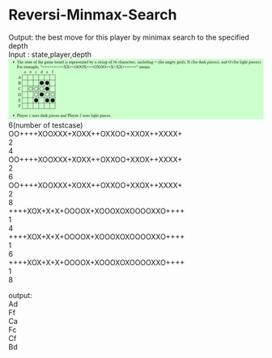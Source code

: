# Reversi-Minmax-Search
Output: the best move for this player by minimax search to the specified depth  
Input : state,player,depth  
![image](https://github.com/ian102991/Reversi-Minmax-Search/blob/main/%E8%9E%A2%E5%B9%95%E6%93%B7%E5%8F%96%E7%95%AB%E9%9D%A2%202024-09-28%20155228.png)  
6(number of testcase)  
OO++++XOOXXX+XOXX++OXXOO+XXOX++XXXX+  
2  
4  
OO++++XOOXXX+XOXX++OXXOO+XXOX++XXXX+  
2  
6  
OO++++XOOXXX+XOXX++OXXOO+XXOX++XXXX+  
2  
8  
++++XOX+X+X+OOOOX+XOOOXOXOOOOXXO++++  
1  
4  
++++XOX+X+X+OOOOX+XOOOXOXOOOOXXO++++  
1  
6  
++++XOX+X+X+OOOOX+XOOOXOXOOOOXXO++++  
1  
8  

output:  
Ad  
Ff  
Ca  
Fc  
Cf  
Bd  
